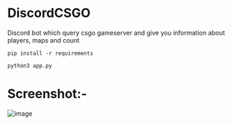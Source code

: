 # DiscordCSGO

Discord bot which query csgo gameserver and give you information about players, maps and count


```
pip install -r requirements
```
```
python3 app.py
```

# Screenshot:-
![image](https://user-images.githubusercontent.com/30376256/175767422-b6b495fa-0470-4304-bfe1-54ddd1013e7b.png)
